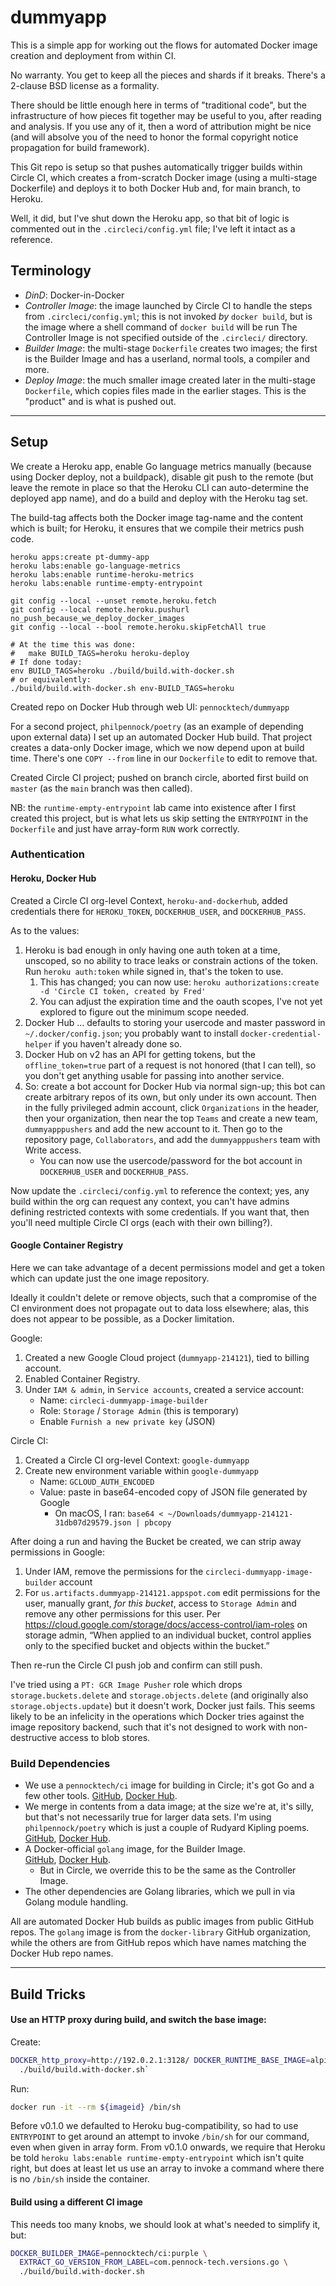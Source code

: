 dummyapp
========

This is a simple app for working out the flows for automated Docker image
creation and deployment from within CI.

No warranty.  You get to keep all the pieces and shards if it breaks.
There's a 2-clause BSD license as a formality.

There should be little enough here in terms of "traditional code", but the
infrastructure of how pieces fit together may be useful to you, after reading
and analysis.  If you use any of it, then a word of attribution might be nice
(and will absolve you of the need to honor the formal copyright notice
propagation for build framework).

This Git repo is setup so that pushes automatically trigger builds within
Circle CI, which creates a from-scratch Docker image (using a multi-stage
Dockerfile) and deploys it to both Docker Hub and, for main branch,
to Heroku.

Well, it did, but I've shut down the Heroku app, so that bit of logic is
commented out in the `.circleci/config.yml` file; I've left it intact as a
reference.

## Terminology

* *DinD*: Docker-in-Docker
* *Controller Image*: the image launched by Circle CI to handle the steps from
  `.circleci/config.yml`; this is not invoked _by_ `docker build`, but is the
  image where a shell command of `docker build` will be run
  The Controller Image is not specified outside of the `.circleci/` directory.
* *Builder Image*: the multi-stage `Dockerfile` creates two images; the first
  is the Builder Image and has a userland, normal tools, a compiler and more.
* *Deploy Image*: the much smaller image created later in the multi-stage
  `Dockerfile`, which copies files made in the earlier stages.  This is the
  "product" and is what is pushed out.

---

## Setup

We create a Heroku app, enable Go language metrics manually (because using
Docker deploy, not a buildpack), disable git push to the remote (but leave
the remote in place so that the Heroku CLI can auto-determine the deployed
app name), and do a build and deploy with the Heroku tag set.

The build-tag affects both the Docker image tag-name and the content which
is built; for Heroku, it ensures that we compile their metrics push code.

```
heroku apps:create pt-dummy-app
heroku labs:enable go-language-metrics
heroku labs:enable runtime-heroku-metrics
heroku labs:enable runtime-empty-entrypoint

git config --local --unset remote.heroku.fetch
git config --local remote.heroku.pushurl no_push_because_we_deploy_docker_images
git config --local --bool remote.heroku.skipFetchAll true

# At the time this was done:
#   make BUILD_TAGS=heroku heroku-deploy
# If done today:
env BUILD_TAGS=heroku ./build/build.with-docker.sh
# or equivalently:
./build/build.with-docker.sh env-BUILD_TAGS=heroku
```

Created repo on Docker Hub through web UI: `pennocktech/dummyapp`

For a second project, `philpennock/poetry` (as an example of depending upon
external data) I set up an automated Docker Hub build.  That project creates
a data-only Docker image, which we now depend upon at build time.  There's
one `COPY --from` line in our `Dockerfile` to edit to remove that.

Created Circle CI project; pushed on branch circle, aborted first build on
`master` (as the `main` branch was then called).

NB: the `runtime-empty-entrypoint` lab came into existence after I first
created this project, but is what lets us skip setting the `ENTRYPOINT` in the
`Dockerfile` and just have array-form `RUN` work correctly.


### Authentication

#### Heroku, Docker Hub

Created a Circle CI org-level Context, `heroku-and-dockerhub`, added
credentials there for `HEROKU_TOKEN`, `DOCKERHUB_USER`, and
`DOCKERHUB_PASS`.

As to the values:

1. Heroku is bad enough in only having one auth token at a time, unscoped, so
   no ability to trace leaks or constrain actions of the token.
   Run `heroku auth:token` while signed in, that's the token to use.
   1. This has changed; you can now use:
      `heroku authorizations:create -d 'Circle CI token, created by Fred'`
   2. You can adjust the expiration time and the oauth scopes, I've not yet
      explored to figure out the minimum scope needed.
2. Docker Hub ... defaults to storing your usercode and master password in
   `~/.docker/config.json`; you probably want to install
   `docker-credential-helper` if you haven't already done so.
3. Docker Hub on v2 has an API for getting tokens, but the `offline_token=true`
   part of a request is not honored (that I can tell), so you don't get
   anything usable for passing into another service.
4. So: create a bot account for Docker Hub via normal sign-up; this bot can
   create arbitrary repos of its own, but only under its own account.
   Then in the fully privileged admin account, click `Organizations` in the
   header, then your organization, then near the top `Teams` and create a new
   team, `dummyapppushers` and add the new account to it.
   Then go to the repository page, `Collaborators`, and add the
   `dummyapppushers` team with Write access.
   + You can now use the usercode/password for the bot account in
     `DOCKERHUB_USER` and `DOCKERHUB_PASS`.

Now update the `.circleci/config.yml` to reference the context; yes, any build
within the org can request any context, you can't have admins defining
restricted contexts with some credentials.  If you want that, then you'll need
multiple Circle CI orgs (each with their own billing?).

#### Google Container Registry

Here we can take advantage of a decent permissions model and get a token which
can update just the one image repository.

Ideally it couldn't delete or remove objects, such that a compromise of the CI
environment does not propagate out to data loss elsewhere; alas, this does not
appear to be possible, as a Docker limitation.

Google:
1. Created a new Google Cloud project (`dummyapp-214121`), tied to billing account.
2. Enabled Container Registry.
3. Under `IAM & admin`, in `Service accounts`, created a service account:
   + Name: `circleci-dummyapp-image-builder`
   + Role: `Storage` / `Storage Admin` (this is temporary)
   + Enable `Furnish a new private key` (JSON)

Circle CI:
1. Created a Circle CI org-level Context: `google-dummyapp`
2. Create new environment variable within `google-dummyapp`
   + Name: `GCLOUD_AUTH_ENCODED`
   + Value: paste in base64-encoded copy of JSON file generated by Google
     - On macOS, I ran: `base64 < ~/Downloads/dummyapp-214121-31db07d29579.json | pbcopy`

After doing a run and having the Bucket be created, we can strip away
permissions in Google:
1. Under IAM, remove the permissions for the `circleci-dummyapp-image-builder`
   account
2. For `us.artifacts.dummyapp-214121.appspot.com` edit permissions for the
   user, manually grant, _for this bucket_, access to `Storage Admin` and
   remove any other permissions for this user.
   Per <https://cloud.google.com/storage/docs/access-control/iam-roles> on
   storage admin,
   “When applied to an individual bucket, control applies only to the
   specified bucket and objects within the bucket.”

Then re-run the Circle CI push job and confirm can still push.

I've tried using a `PT: GCR Image Pusher` role which drops
`storage.buckets.delete` and `storage.objects.delete` (and originally also
`storage.objects.update`) but it doesn't work, Docker just fails.  This seems
likely to be an infelicity in the operations which Docker tries against the
image repository backend, such that it's not designed to work with
non-destructive access to blob stores.


### Build Dependencies

* We use a `pennocktech/ci` image for building in Circle; it's got Go and a
  few other tools.
  <a href="https://github.com/PennockTech/ci">GitHub</a>,
  <a href="https://hub.docker.com/r/pennocktech/ci/">Docker Hub</a>.
* We merge in contents from a data image; at the size we're at, it's silly,
  but that's not necessarily true for larger data sets.  I'm using
  `philpennock/poetry` which is just a couple of Rudyard Kipling poems.  
  <a href="https://github.com/philpennock/poetry">GitHub</a>,
  <a href="https://hub.docker.com/r/philpennock/poetry/">Docker Hub</a>.
* A Docker-official `golang` image, for the Builder Image.  
  <a href="https://github.com/docker-library/golang/">GitHub</a>,
  <a href="https://hub.docker.com/_/golang/">Docker Hub</a>.
  + But in Circle, we override this to be the same as the Controller Image.
* The other dependencies are Golang libraries, which we pull in via Golang
  module handling.

All are automated Docker Hub builds as public images from public GitHub repos.
The `golang` image is from the `docker-library` GitHub organization, while the
others are from GitHub repos which have names matching the Docker Hub repo
names.

---

## Build Tricks

#### Use an HTTP proxy during build, and switch the base image:

Create:

```sh
DOCKER_http_proxy=http://192.0.2.1:3128/ DOCKER_RUNTIME_BASE_IMAGE=alpine \
  ./build/build.with-docker.sh`
```

Run:

```sh
docker run -it --rm ${imageid} /bin/sh
```

Before v0.1.0 we defaulted to Heroku bug-compatibility, so had to use
`ENTRYPOINT` to get around an attempt to invoke `/bin/sh` for our command,
even when given in array form.  From v0.1.0 onwards, we require that Heroku
be told `heroku labs:enable runtime-empty-entrypoint` which isn't quite right,
but does at least let us use an array to invoke a command where there is no
`/bin/sh` inside the container.

#### Build using a different CI image

This needs too many knobs, we should look at what's needed to simplify it,
but:

```sh
DOCKER_BUILDER_IMAGE=pennocktech/ci:purple \
  EXTRACT_GO_VERSION_FROM_LABEL=com.pennock-tech.versions.go \
  ./build/build.with-docker.sh
```

